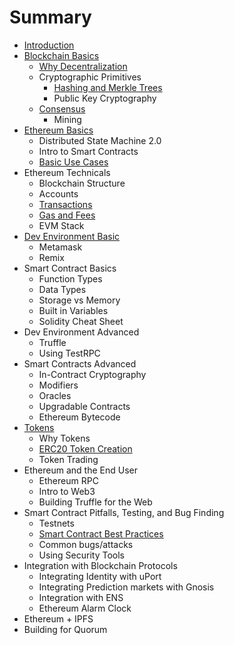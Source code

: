 # Summary

* [Introduction](README.md)
* [Blockchain Basics](blockchain-intro.md)
  * [Why Decentralization](/why-decentralization.md)
  * Cryptographic Primitives
    * [Hashing and Merkle Trees](hashing-and-merkle-trees.md)
    * Public Key Cryptography
  * [Consensus](consensus.md)
    * Mining
* [Ethereum Basics](ethereum-basics.md)
  * Distributed State Machine 2.0
  * Intro to Smart Contracts
  * [Basic Use Cases](basic-use-cases.md)
* Ethereum Technicals
  * Blockchain Structure
  * Accounts
  * [Transactions](transactions.md)
  * [Gas and Fees](/gas-and-fees.md)
  * EVM Stack
* [Dev Environment Basic](dev-environment-i.md)
  * Metamask
  * Remix
* Smart Contract Basics
  * Function Types
  * Data Types
  * Storage vs Memory
  * Built in Variables
  * Solidity Cheat Sheet
* Dev Environment Advanced
  * Truffle
  * Using TestRPC
* Smart Contracts Advanced
  * In-Contract Cryptography
  * Modifiers
  * Oracles
  * Upgradable Contracts
  * Ethereum Bytecode
* [Tokens](tokens.md)
  * Why Tokens
  * [ERC20 Token Creation](token-creation.md)
  * Token Trading
* Ethereum and the End User
  * Ethereum RPC
  * Intro to Web3
  * Building Truffle for the Web
* Smart Contract Pitfalls, Testing, and Bug Finding
  * Testnets
  * [Smart Contract Best Practices](smart-contract-best-practices.md)
  * Common bugs/attacks
  * Using Security Tools
* Integration with Blockchain Protocols
  * Integrating Identity with uPort
  * Integrating Prediction markets with Gnosis
  * Integration with ENS
  * Ethereum Alarm Clock
* Ethereum + IPFS
* Building for Quorum

